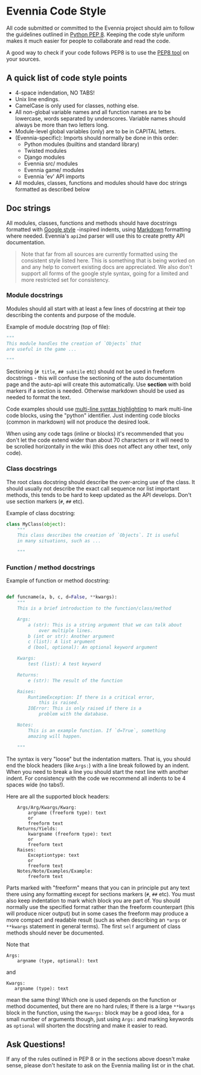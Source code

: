 # Evennia Code Style

All code submitted or committed to the Evennia project should aim to
follow the guidelines outlined in [Python PEP 8][pep8]. Keeping the code style
uniform makes it much easier for people to collaborate and read the
code.

A good way to check if your code follows PEP8 is to use the [PEP8 tool][pep8tool]
on your sources.

## A quick list of code style points

 * 4-space indendation, NO TABS!
 * Unix line endings.
 * CamelCase is only used for classes, nothing else.
 * All non-global variable names and all function names are to be
   lowercase, words separated by underscores. Variable names should
   always be more than two letters long.
 * Module-level global variables (only) are to be in CAPITAL letters.
 * (Evennia-specific): Imports should normally be done in this order:
   - Python modules (builtins and standard library)
   - Twisted modules
   - Django modules
   - Evennia src/ modules
   - Evennia game/ modules
   - Evennia 'ev' API imports
 * All modules, classes, functions and modules should have doc
   strings formatted as described below

## Doc strings

All modules, classes, functions and methods should have docstrings
formatted with [Google style][googlestyle] -inspired indents, using
[Markdown][githubmarkdown] formatting where needed. Evennia's `api2md`
parser will use this to create pretty API documentation.

> Note that far from all sources are currently formatted using the
> consistent style listed here. This is something that is being
> worked on and any help to convert existing docs are appreciated.
> We also don't support all forms of the google style syntax, going
> for a limited and more restricted set for consistency.

### Module docstrings

Modules should all start with at least a few lines of docstring at
their top describing the contents and purpose of the module.

Example of module docstring (top of file):

```python
"""
This module handles the creation of `Objects` that
are useful in the game ...

"""
```

Sectioning (`# title`,  `## subtile` etc) should not be used in
freeform docstrings - this will confuse the sectioning of the auto
documentation page and the auto-api will create this automatically.
Use **section** with bold markers if a section is needed. Otherwise
markdown should be used as needed to format the text.

Code examples should use [multi-line syntax highlighting][markdown-hilight]
to mark multi-line code blocks, using the "python" identifier. Just
indenting code blocks (common in markdown) will not produce the
desired look.

When using any code tags (inline or blocks) it's recommended that you
don't let the code extend wider than about 70 characters or it will
need to be scrolled horizontally in the wiki (this does not affect any
other text, only code).

### Class docstrings

The root class docstring should describe the over-arcing use of the
class. It should usually not describe the exact call sequence nor list
important methods, this tends to be hard to keep updated as the API
develops. Don't use section markers (`#`, `##` etc).

Example of class docstring:

```python
class MyClass(object):
    """
    This class describes the creation of `Objects`. It is useful
    in many situations, such as ...

    """
```

### Function / method docstrings

Example of function or method docstring:

```python

def funcname(a, b, c, d=False, **kwargs):
    """
    This is a brief introduction to the function/class/method

    Args:
        a (str): This is a string argument that we can talk about
            over multiple lines.
        b (int or str): Another argument
        c (list): A list argument
        d (bool, optional): An optional keyword argument

    Kwargs:
        test (list): A test keyword

    Returns:
        e (str): The result of the function

    Raises:
        RuntimeException: If there is a critical error,
            this is raised.
        IOError: This is only raised if there is a
            problem with the database.

    Notes:
        This is an example function. If `d=True`, something
        amazing will happen.

    """
```

The syntax is very "loose" but the indentation matters. That is, you
should end the block headers (like `Args:`) with a line break followed by
an indent. When you need to break a line you should start the next line
with another indent. For consistency with the code we recommend all
indents to be 4 spaces wide (no tabs!).

Here are all the supported block headers:

```
    Args/Arg/Kwargs/Kwarg:
        argname (freeform type): text
        or
        freeform text
    Returns/Yields:
        kwargname (freeform type): text
        or
        freeform text
    Raises:
        Exceptiontype: text
        or
        freeform text
    Notes/Note/Examples/Example:
        freeform text
```

Parts marked with "freeform" means that you can in principle put any
text there using any formatting except for sections markers (`#`, `##`
etc). You must also keep indentation to mark which block you are part
of. You should normally use the specified format rather than the
freeform counterpart (this will produce nicer output) but in some
cases the freeform may produce a more compact and readable result
(such as when describing an `*args` or `**kwargs` statement in general
terms). The first `self` argument of class methods should never be
documented. 

Note that

```
Args:
    argname (type, optional): text
```

and

```
Kwargs:
   argname (type): text
```

mean the same thing! Which one is used depends on the function or
method documented, but there are no hard rules; If there is a large
`**kwargs` block in the function, using the `Kwargs:` block may be a
good idea, for a small number of arguments though, just using `Args:`
and marking keywords as `optional` will shorten the docstring and make
it easier to read.


## Ask Questions!

If any of the rules outlined in PEP 8 or in the sections above doesn't
make sense, please don't hesitate to ask on the Evennia mailing list
or in the chat.


[pep8]: http://www.python.org/dev/peps/pep-0008
[pep8tool]: https://pypi.python.org/pypi/pep8
[googlestyle]: http://google-styleguide.googlecode.com/svn/trunk/pyguide.html?showone=Comments#Comments
[githubmarkdown]: https://help.github.com/articles/github-flavored-markdown/
[markdown-hilight]: https://help.github.com/articles/github-flavored-markdown/#syntax-highlighting
